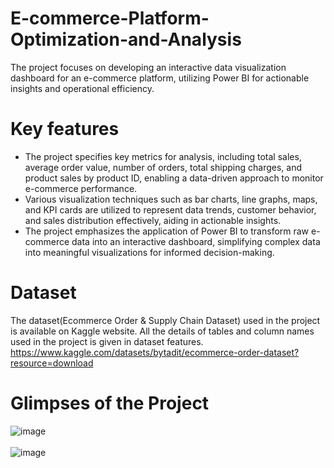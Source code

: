 # E-commerce-Platform-Optimization-and-Analysis
The project focuses on developing an interactive data visualization dashboard for an e-commerce platform, utilizing Power BI for actionable insights and operational efficiency.

# Key features
- The project specifies key metrics for analysis, including total sales, average order value, number of orders, total shipping charges, and product sales by product ID, enabling a data-driven approach to monitor e-commerce performance.  
- Various visualization techniques such as bar charts, line graphs, maps, and KPI cards are utilized to represent data trends, customer behavior, and sales distribution effectively, aiding in actionable insights.  
- The project emphasizes the application of Power BI to transform raw e-commerce data into an interactive dashboard, simplifying complex data into meaningful visualizations for informed decision-making.  

# Dataset
The dataset(Ecommerce Order & Supply Chain Dataset) used in the project is available on Kaggle website. All the details of tables and column names used in the project is given in dataset features.<br>
https://www.kaggle.com/datasets/bytadit/ecommerce-order-dataset?resource=download

# Glimpses of the Project
![image](https://github.com/user-attachments/assets/5426ab0a-952e-4655-a121-f33716936360)<br><br>
![image](https://github.com/user-attachments/assets/9f2a9f9b-6650-4090-900a-5856fd74ade0)



